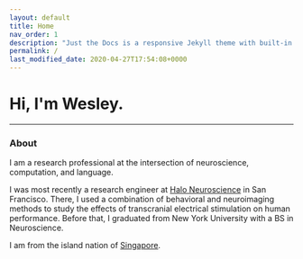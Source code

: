 ```yaml
---
layout: default
title: Home
nav_order: 1
description: "Just the Docs is a responsive Jekyll theme with built-in search that is easily customizable and hosted on GitHub Pages."
permalink: /
last_modified_date: 2020-04-27T17:54:08+0000
---
```


# Hi, I'm Wesley.
---

### About

I am a research professional at the intersection of neuroscience, computation, and language.

I was most recently a research engineer at [Halo Neuroscience](https://haloneuro.com) in San Francisco. There, I used a combination of behavioral and neuroimaging methods to study the effects of transcranial electrical stimulation on human performance. Before that, I graduated from New York University with a BS in Neuroscience.

I am from the island nation of [Singapore](https://www.tripzilla.com/singapore-worlds-best-city-for-street-food/). 

